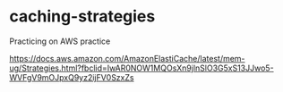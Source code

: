 # caching-strategies
Practicing on AWS practice 

https://docs.aws.amazon.com/AmazonElastiCache/latest/mem-ug/Strategies.html?fbclid=IwAR0NOW1MQOsXn9jlnSlO3G5xS13JJwo5-WVFgV9mOJpxQ9yz2ijFV0SzxZs
